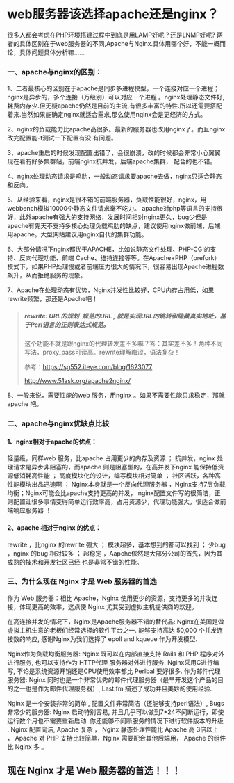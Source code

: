 # web服务器该选择apache还是nginx？

很多人都会考虑在PHP环境搭建过程中到底是用LAMP好呢？还是LNMP好呢? 两者的具体区别在于web服务器的不同,Apache与Nginx.具体用哪个好，不能一概而论，具体问题具体分析嘛...... 

### 一、apache与nginx的区别：

 1、二者最核心的区别在于apache是同步多进程模型，一个连接对应一个进程；nginx是异步的，多个连接（万级别）可以对应一个进程 。nginx处理静态文件好,耗费内存少.但无疑apache仍然是目前的主流,有很多丰富的特性.所以还需要搭配着来.当然如果能确定nginx就适合需求,那么使用nginx会是更经济的方式。

2、nginx的负载能力比apache高很多。最新的服务器也改用nginx了。而且nginx改完配置能-t测试一下配置有没 有问题。

3、apache重启的时候发现配置出错了，会很崩溃，改的时候都会非常小心翼翼现在看有好多集群站，前端nginx抗并发，后端apache集群， 配合的也不错。

4、nginx处理动态请求是鸡肋，一般动态请求要apache去做，nginx只适合静态和反向。

5、从经验来看，nginx是很不错的前端服务器，负载性能很好，nginx，用webbench模拟10000个静态文件请求毫不吃力。 apache对php等语言的支持很好，此外apache有强大的支持网络，发展时间相对nginx更久，bug少但是apache有先天不支持多核心处理负载鸡肋的缺点，建议使用nginx做前端，后端用apache。大型网站建议用nginx自代的集群功能。

   6、大部分情况下nginx都优于APACHE，比如说静态文件处理、PHP-CGI的支持、反向代理功能、前端 Cache、维持连接等等。在Apache+PHP（prefork）模式下，如果PHP处理慢或者前端压力很大的情况下，很容易出现Apache进程数 飙升，从而拒绝服务的现象。

7、Apache在处理动态有优势，Nginx并发性比较好，CPU内存占用低，如果rewrite频繁，那还是Apache吧！

> ##### rewrite: URL的规划  规范的URL  , 就是实现URL的跳转和隐藏真实地址，基于Perl语言的正则表达式规范。 
>
> 这个功能不就是跟nginx的代理转发差不多嘛？答：其实差不多！两种不同写法，proxy_pass可读高。rewrite理解晦涩，语法复杂！
>
> 参考：https://sg552.iteye.com/blog/1623077
>
> http://www.51ask.org/apache2nginx/

8、一般来说，需要性能的web 服务，用nginx 。如果不需要性能只求稳定，那就apache 吧。 



### 二、apache与nginx优缺点比较

#### 1、nginx相对于apache的优点：

轻量级，同样web 服务，比apache 占用更少的内存及资源 ； 抗并发，nginx 处理请求是异步非阻塞的，而apache 则是阻塞型的，在高并发下nginx 能保持低资源低消耗高性能 ； 高度模块化的设计，编写模块相对简单 ； 社区活跃，各种高性能模块出品迅速啊 ； Nginx本身就是一个反向代理服务器 ，Nginx支持7层负载均衡；Nginx可能会比apache支持更高的并发， nginx配置文件写的很简洁，正则配置让很多事情变得简单运行效率高，占用资源少，代理功能强大，很适合做前端响应服务器 ！

#### 2、apache 相对于nginx 的优点：

rewrite ，比nginx 的rewrite 强大 ； 模块超多，基本想到的都可以找到 ； 少bug ，nginx 的bug 相对较多 ； 超稳定 ，Aapche依然是大部分公司的首先，因为其成熟的技术和开发社区已经 也是非常不错的性能。



### 三、为什么现在 Nginx 才是 Web 服务器的首选

作为 Web 服务器：相比 Apache，Nginx 使用更少的资源，支持更多的并发连接，体现更高的效率，这点使 Nginx 尤其受到虚拟主机提供商的欢迎。

在高连接并发的情况下，Nginx是Apache服务器不错的替代品: Nginx在美国是做虚拟主机生意的老板们经常选择的软件平台之一. 能够支持高达 50,000 个并发连接数的响应, 感谢Nginx为我们选择了 epoll and kqueue 作为开发模型. 

Nginx作为负载均衡服务器: Nginx 既可以在内部直接支持 Rails 和 PHP 程序对外进行服务, 也可以支持作为 HTTP代理 服务器对外进行服务. Nginx采用C进行编写, 不论是系统资源开销还是CPU使用效率都比 Perlbal 要好很多. 作为邮件代理服务器: Nginx 同时也是一个非常优秀的邮件代理服务器（最早开发这个产品的目的之一也是作为邮件代理服务器）, Last.fm 描述了成功并且美妙的使用经验.

 Nginx 是一个安装非常的简单 , 配置文件非常简洁（还能够支持perl语法）, Bugs 非常少的服务器: Nginx 启动特别容易, 并且几乎可以做到7*24不间断运行，即使运行数个月也不需要重新启动. 你还能够不间断服务的情况下进行软件版本的升级 . Nginx 配置简洁, Apache 复杂 ， Nginx 静态处理性能比 Apache 高 3倍以上 ， Apache 对 PHP 支持比较简单，Nginx 需要配合其他后端用， Apache 的组件比 Nginx 多 。 

## 现在 Nginx 才是 Web 服务器的首选！！！

 